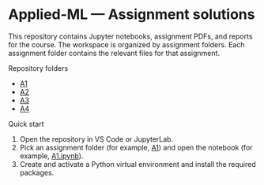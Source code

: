 # Applied-ML — Assignment solutions

This repository contains Jupyter notebooks, assignment PDFs, and reports for the course. The workspace is organized by assignment folders. Each assignment folder contains the relevant files for that assignment.

Repository folders

- [A1](./A1/)
- [A2](./A2/)
- [A3](./A3/)
- [A4](./A4/)

Quick start

1. Open the repository in VS Code or JupyterLab.
2. Pick an assignment folder (for example, [A1](./A1/)) and open the notebook (for example, [A1.ipynb](./A1/A1.ipynb)).
3. Create and activate a Python virtual environment and install the required packages.
